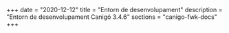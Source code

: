 +++
date        = "2020-12-12"
title       = "Entorn de desenvolupament"
description = "Entorn de desenvolupament Canigó 3.4.6"
sections    = "canigo-fwk-docs"
+++